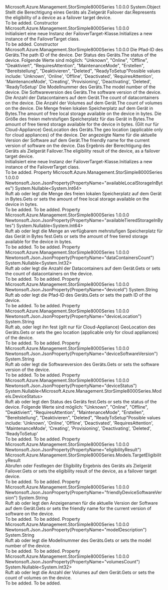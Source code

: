 <Type Name="FailoverTarget" FullName="Microsoft.Azure.Management.StorSimple8000Series.Models.FailoverTarget">
  <TypeSignature Language="C#" Value="public class FailoverTarget" />
  <TypeSignature Language="ILAsm" Value=".class public auto ansi beforefieldinit FailoverTarget extends System.Object" />
  <TypeSignature Language="DocId" Value="T:Microsoft.Azure.Management.StorSimple8000Series.Models.FailoverTarget" />
  <TypeSignature Language="VB.NET" Value="Public Class FailoverTarget" />
  <TypeSignature Language="F#" Value="type FailoverTarget = class" />
  <AssemblyInfo>
    <AssemblyName>Microsoft.Azure.Management.StorSimple8000Series</AssemblyName>
    <AssemblyVersion>1.0.0.0</AssemblyVersion>
  </AssemblyInfo>
  <Base>
    <BaseTypeName>System.Object</BaseTypeName>
  </Base>
  <Interfaces />
  <Docs>
    <summary>
            <span data-ttu-id="30b30-101">Stellt die Berechtigung eines Geräts als Zielgerät Failover dar.</span><span class="sxs-lookup"><span data-stu-id="30b30-101">Represents the eligibility of a device as a failover target device.</span></span>
            </summary>
    <remarks>To be added.</remarks>
  </Docs>
  <Members>
    <Member MemberName=".ctor">
      <MemberSignature Language="C#" Value="public FailoverTarget ();" />
      <MemberSignature Language="ILAsm" Value=".method public hidebysig specialname rtspecialname instance void .ctor() cil managed" />
      <MemberSignature Language="DocId" Value="M:Microsoft.Azure.Management.StorSimple8000Series.Models.FailoverTarget.#ctor" />
      <MemberSignature Language="VB.NET" Value="Public Sub New ()" />
      <MemberType>Constructor</MemberType>
      <AssemblyInfo>
        <AssemblyName>Microsoft.Azure.Management.StorSimple8000Series</AssemblyName>
        <AssemblyVersion>1.0.0.0</AssemblyVersion>
      </AssemblyInfo>
      <Parameters />
      <Docs>
        <summary>
            <span data-ttu-id="30b30-102">Initialisiert eine neue Instanz der FailoverTarget-Klasse.</span><span class="sxs-lookup"><span data-stu-id="30b30-102">Initializes a new instance of the FailoverTarget class.</span></span>
            </summary>
        <remarks>To be added.</remarks>
      </Docs>
    </Member>
    <Member MemberName=".ctor">
      <MemberSignature Language="C#" Value="public FailoverTarget (string deviceId = null, Nullable&lt;Microsoft.Azure.Management.StorSimple8000Series.Models.DeviceStatus&gt; deviceStatus = null, string modelDescription = null, string deviceSoftwareVersion = null, Nullable&lt;int&gt; dataContainersCount = null, Nullable&lt;int&gt; volumesCount = null, Nullable&lt;long&gt; availableLocalStorageInBytes = null, Nullable&lt;long&gt; availableTieredStorageInBytes = null, string deviceLocation = null, string friendlyDeviceSoftwareVersion = null, Microsoft.Azure.Management.StorSimple8000Series.Models.TargetEligibilityResult eligibilityResult = null);" />
      <MemberSignature Language="ILAsm" Value=".method public hidebysig specialname rtspecialname instance void .ctor(string deviceId, valuetype System.Nullable`1&lt;valuetype Microsoft.Azure.Management.StorSimple8000Series.Models.DeviceStatus&gt; deviceStatus, string modelDescription, string deviceSoftwareVersion, valuetype System.Nullable`1&lt;int32&gt; dataContainersCount, valuetype System.Nullable`1&lt;int32&gt; volumesCount, valuetype System.Nullable`1&lt;int64&gt; availableLocalStorageInBytes, valuetype System.Nullable`1&lt;int64&gt; availableTieredStorageInBytes, string deviceLocation, string friendlyDeviceSoftwareVersion, class Microsoft.Azure.Management.StorSimple8000Series.Models.TargetEligibilityResult eligibilityResult) cil managed" />
      <MemberSignature Language="DocId" Value="M:Microsoft.Azure.Management.StorSimple8000Series.Models.FailoverTarget.#ctor(System.String,System.Nullable{Microsoft.Azure.Management.StorSimple8000Series.Models.DeviceStatus},System.String,System.String,System.Nullable{System.Int32},System.Nullable{System.Int32},System.Nullable{System.Int64},System.Nullable{System.Int64},System.String,System.String,Microsoft.Azure.Management.StorSimple8000Series.Models.TargetEligibilityResult)" />
      <MemberSignature Language="VB.NET" Value="Public Sub New (Optional deviceId As String = null, Optional deviceStatus As Nullable(Of DeviceStatus) = null, Optional modelDescription As String = null, Optional deviceSoftwareVersion As String = null, Optional dataContainersCount As Nullable(Of Integer) = null, Optional volumesCount As Nullable(Of Integer) = null, Optional availableLocalStorageInBytes As Nullable(Of Long) = null, Optional availableTieredStorageInBytes As Nullable(Of Long) = null, Optional deviceLocation As String = null, Optional friendlyDeviceSoftwareVersion As String = null, Optional eligibilityResult As TargetEligibilityResult = null)" />
      <MemberSignature Language="F#" Value="new Microsoft.Azure.Management.StorSimple8000Series.Models.FailoverTarget : string * Nullable&lt;Microsoft.Azure.Management.StorSimple8000Series.Models.DeviceStatus&gt; * string * string * Nullable&lt;int&gt; * Nullable&lt;int&gt; * Nullable&lt;int64&gt; * Nullable&lt;int64&gt; * string * string * Microsoft.Azure.Management.StorSimple8000Series.Models.TargetEligibilityResult -&gt; Microsoft.Azure.Management.StorSimple8000Series.Models.FailoverTarget" Usage="new Microsoft.Azure.Management.StorSimple8000Series.Models.FailoverTarget (deviceId, deviceStatus, modelDescription, deviceSoftwareVersion, dataContainersCount, volumesCount, availableLocalStorageInBytes, availableTieredStorageInBytes, deviceLocation, friendlyDeviceSoftwareVersion, eligibilityResult)" />
      <MemberType>Constructor</MemberType>
      <AssemblyInfo>
        <AssemblyName>Microsoft.Azure.Management.StorSimple8000Series</AssemblyName>
        <AssemblyVersion>1.0.0.0</AssemblyVersion>
      </AssemblyInfo>
      <Parameters>
        <Parameter Name="deviceId" Type="System.String" />
        <Parameter Name="deviceStatus" Type="System.Nullable&lt;Microsoft.Azure.Management.StorSimple8000Series.Models.DeviceStatus&gt;" />
        <Parameter Name="modelDescription" Type="System.String" />
        <Parameter Name="deviceSoftwareVersion" Type="System.String" />
        <Parameter Name="dataContainersCount" Type="System.Nullable&lt;System.Int32&gt;" />
        <Parameter Name="volumesCount" Type="System.Nullable&lt;System.Int32&gt;" />
        <Parameter Name="availableLocalStorageInBytes" Type="System.Nullable&lt;System.Int64&gt;" />
        <Parameter Name="availableTieredStorageInBytes" Type="System.Nullable&lt;System.Int64&gt;" />
        <Parameter Name="deviceLocation" Type="System.String" />
        <Parameter Name="friendlyDeviceSoftwareVersion" Type="System.String" />
        <Parameter Name="eligibilityResult" Type="Microsoft.Azure.Management.StorSimple8000Series.Models.TargetEligibilityResult" />
      </Parameters>
      <Docs>
        <param name="deviceId"><span data-ttu-id="30b30-103">Die Pfad-ID des Geräts.</span><span class="sxs-lookup"><span data-stu-id="30b30-103">The path ID of the device.</span></span></param>
        <param name="deviceStatus"><span data-ttu-id="30b30-104">Der Status des Geräts.</span><span class="sxs-lookup"><span data-stu-id="30b30-104">The status of the device.</span></span> <span data-ttu-id="30b30-105">Folgende Werte sind möglich: "Unknown", "Online", "Offline", "Deaktiviert", "RequiresAttention", "MaintenanceMode", "Erstellen", "Bereitstellung", "Deaktivieren", "Deleted", "ReadyToSetup"</span><span class="sxs-lookup"><span data-stu-id="30b30-105">Possible values include: 'Unknown', 'Online', 'Offline', 'Deactivated', 'RequiresAttention', 'MaintenanceMode', 'Creating', 'Provisioning', 'Deactivating', 'Deleted', 'ReadyToSetup'</span></span></param>
        <param name="modelDescription"><span data-ttu-id="30b30-106">Die Modellnummer des Geräts.</span><span class="sxs-lookup"><span data-stu-id="30b30-106">The model number of the device.</span></span></param>
        <param name="deviceSoftwareVersion"><span data-ttu-id="30b30-107">Die Softwareversion des Geräts.</span><span class="sxs-lookup"><span data-stu-id="30b30-107">The software version of the device.</span></span></param>
        <param name="dataContainersCount"><span data-ttu-id="30b30-108">Die Anzahl der Datacontainers auf dem Gerät.</span><span class="sxs-lookup"><span data-stu-id="30b30-108">The count of datacontainers on the device.</span></span></param>
        <param name="volumesCount"><span data-ttu-id="30b30-109">Die Anzahl der Volumes auf dem Gerät.</span><span class="sxs-lookup"><span data-stu-id="30b30-109">The count of volumes on the device.</span></span></param>
        <param name="availableLocalStorageInBytes"><span data-ttu-id="30b30-110">Die Menge freien lokalen Speicherplatz auf dem Gerät in Bytes.</span><span class="sxs-lookup"><span data-stu-id="30b30-110">The amount of free local storage available on the device in bytes.</span></span></param>
        <param name="availableTieredStorageInBytes"><span data-ttu-id="30b30-111">Die Größe des freien mehrstufigen Speicherplatz für das Gerät in Bytes.</span><span class="sxs-lookup"><span data-stu-id="30b30-111">The amount of free tiered storage available for the device in bytes.</span></span></param>
        <param name="deviceLocation"><span data-ttu-id="30b30-112">(Gilt nur für Cloud-Appliance) GeoLocation des Geräts.</span><span class="sxs-lookup"><span data-stu-id="30b30-112">The geo location (applicable only for cloud appliances) of the device.</span></span></param>
        <param name="friendlyDeviceSoftwareVersion"><span data-ttu-id="30b30-113">Der angezeigte Name für die aktuelle Version der Software auf dem Gerät.</span><span class="sxs-lookup"><span data-stu-id="30b30-113">The friendly name for the current version of software on the device.</span></span></param>
        <param name="eligibilityResult"><span data-ttu-id="30b30-114">Das Ergebnis der Berechtigung des Geräts als Zielgerät Failover.</span><span class="sxs-lookup"><span data-stu-id="30b30-114">The eligibility result of the device, as a failover target device.</span></span></param>
        <summary>
            <span data-ttu-id="30b30-115">Initialisiert eine neue Instanz der FailoverTarget-Klasse.</span><span class="sxs-lookup"><span data-stu-id="30b30-115">Initializes a new instance of the FailoverTarget class.</span></span>
            </summary>
        <remarks>To be added.</remarks>
      </Docs>
    </Member>
    <Member MemberName="AvailableLocalStorageInBytes">
      <MemberSignature Language="C#" Value="public Nullable&lt;long&gt; AvailableLocalStorageInBytes { get; set; }" />
      <MemberSignature Language="ILAsm" Value=".property instance valuetype System.Nullable`1&lt;int64&gt; AvailableLocalStorageInBytes" />
      <MemberSignature Language="DocId" Value="P:Microsoft.Azure.Management.StorSimple8000Series.Models.FailoverTarget.AvailableLocalStorageInBytes" />
      <MemberSignature Language="VB.NET" Value="Public Property AvailableLocalStorageInBytes As Nullable(Of Long)" />
      <MemberSignature Language="F#" Value="member this.AvailableLocalStorageInBytes : Nullable&lt;int64&gt; with get, set" Usage="Microsoft.Azure.Management.StorSimple8000Series.Models.FailoverTarget.AvailableLocalStorageInBytes" />
      <MemberType>Property</MemberType>
      <AssemblyInfo>
        <AssemblyName>Microsoft.Azure.Management.StorSimple8000Series</AssemblyName>
        <AssemblyVersion>1.0.0.0</AssemblyVersion>
      </AssemblyInfo>
      <Attributes>
        <Attribute>
          <AttributeName>Newtonsoft.Json.JsonProperty(PropertyName="availableLocalStorageInBytes")</AttributeName>
        </Attribute>
      </Attributes>
      <ReturnValue>
        <ReturnType>System.Nullable&lt;System.Int64&gt;</ReturnType>
      </ReturnValue>
      <Docs>
        <summary>
            <span data-ttu-id="30b30-116">Ruft ab oder legt die Menge des freien lokalen Speicherplatz auf dem Gerät in Bytes.</span><span class="sxs-lookup"><span data-stu-id="30b30-116">Gets or sets the amount of free local storage available on the device in bytes.</span></span>
            </summary>
        <value>To be added.</value>
        <remarks>To be added.</remarks>
      </Docs>
    </Member>
    <Member MemberName="AvailableTieredStorageInBytes">
      <MemberSignature Language="C#" Value="public Nullable&lt;long&gt; AvailableTieredStorageInBytes { get; set; }" />
      <MemberSignature Language="ILAsm" Value=".property instance valuetype System.Nullable`1&lt;int64&gt; AvailableTieredStorageInBytes" />
      <MemberSignature Language="DocId" Value="P:Microsoft.Azure.Management.StorSimple8000Series.Models.FailoverTarget.AvailableTieredStorageInBytes" />
      <MemberSignature Language="VB.NET" Value="Public Property AvailableTieredStorageInBytes As Nullable(Of Long)" />
      <MemberSignature Language="F#" Value="member this.AvailableTieredStorageInBytes : Nullable&lt;int64&gt; with get, set" Usage="Microsoft.Azure.Management.StorSimple8000Series.Models.FailoverTarget.AvailableTieredStorageInBytes" />
      <MemberType>Property</MemberType>
      <AssemblyInfo>
        <AssemblyName>Microsoft.Azure.Management.StorSimple8000Series</AssemblyName>
        <AssemblyVersion>1.0.0.0</AssemblyVersion>
      </AssemblyInfo>
      <Attributes>
        <Attribute>
          <AttributeName>Newtonsoft.Json.JsonProperty(PropertyName="availableTieredStorageInBytes")</AttributeName>
        </Attribute>
      </Attributes>
      <ReturnValue>
        <ReturnType>System.Nullable&lt;System.Int64&gt;</ReturnType>
      </ReturnValue>
      <Docs>
        <summary>
            <span data-ttu-id="30b30-117">Ruft ab oder legt die Menge an verfügbarem mehrstufigen Speicherplatz für das Gerät in Bytes fest.</span><span class="sxs-lookup"><span data-stu-id="30b30-117">Gets or sets the amount of free tiered storage available for the device in bytes.</span></span>
            </summary>
        <value>To be added.</value>
        <remarks>To be added.</remarks>
      </Docs>
    </Member>
    <Member MemberName="DataContainersCount">
      <MemberSignature Language="C#" Value="public Nullable&lt;int&gt; DataContainersCount { get; set; }" />
      <MemberSignature Language="ILAsm" Value=".property instance valuetype System.Nullable`1&lt;int32&gt; DataContainersCount" />
      <MemberSignature Language="DocId" Value="P:Microsoft.Azure.Management.StorSimple8000Series.Models.FailoverTarget.DataContainersCount" />
      <MemberSignature Language="VB.NET" Value="Public Property DataContainersCount As Nullable(Of Integer)" />
      <MemberSignature Language="F#" Value="member this.DataContainersCount : Nullable&lt;int&gt; with get, set" Usage="Microsoft.Azure.Management.StorSimple8000Series.Models.FailoverTarget.DataContainersCount" />
      <MemberType>Property</MemberType>
      <AssemblyInfo>
        <AssemblyName>Microsoft.Azure.Management.StorSimple8000Series</AssemblyName>
        <AssemblyVersion>1.0.0.0</AssemblyVersion>
      </AssemblyInfo>
      <Attributes>
        <Attribute>
          <AttributeName>Newtonsoft.Json.JsonProperty(PropertyName="dataContainersCount")</AttributeName>
        </Attribute>
      </Attributes>
      <ReturnValue>
        <ReturnType>System.Nullable&lt;System.Int32&gt;</ReturnType>
      </ReturnValue>
      <Docs>
        <summary>
            <span data-ttu-id="30b30-118">Ruft ab oder legt die Anzahl der Datacontainers auf dem Gerät.</span><span class="sxs-lookup"><span data-stu-id="30b30-118">Gets or sets the count of datacontainers on the device.</span></span>
            </summary>
        <value>To be added.</value>
        <remarks>To be added.</remarks>
      </Docs>
    </Member>
    <Member MemberName="DeviceId">
      <MemberSignature Language="C#" Value="public string DeviceId { get; set; }" />
      <MemberSignature Language="ILAsm" Value=".property instance string DeviceId" />
      <MemberSignature Language="DocId" Value="P:Microsoft.Azure.Management.StorSimple8000Series.Models.FailoverTarget.DeviceId" />
      <MemberSignature Language="VB.NET" Value="Public Property DeviceId As String" />
      <MemberSignature Language="F#" Value="member this.DeviceId : string with get, set" Usage="Microsoft.Azure.Management.StorSimple8000Series.Models.FailoverTarget.DeviceId" />
      <MemberType>Property</MemberType>
      <AssemblyInfo>
        <AssemblyName>Microsoft.Azure.Management.StorSimple8000Series</AssemblyName>
        <AssemblyVersion>1.0.0.0</AssemblyVersion>
      </AssemblyInfo>
      <Attributes>
        <Attribute>
          <AttributeName>Newtonsoft.Json.JsonProperty(PropertyName="deviceId")</AttributeName>
        </Attribute>
      </Attributes>
      <ReturnValue>
        <ReturnType>System.String</ReturnType>
      </ReturnValue>
      <Docs>
        <summary>
            <span data-ttu-id="30b30-119">Ruft ab oder legt die Pfad-ID des Geräts.</span><span class="sxs-lookup"><span data-stu-id="30b30-119">Gets or sets the path ID of the device.</span></span>
            </summary>
        <value>To be added.</value>
        <remarks>To be added.</remarks>
      </Docs>
    </Member>
    <Member MemberName="DeviceLocation">
      <MemberSignature Language="C#" Value="public string DeviceLocation { get; set; }" />
      <MemberSignature Language="ILAsm" Value=".property instance string DeviceLocation" />
      <MemberSignature Language="DocId" Value="P:Microsoft.Azure.Management.StorSimple8000Series.Models.FailoverTarget.DeviceLocation" />
      <MemberSignature Language="VB.NET" Value="Public Property DeviceLocation As String" />
      <MemberSignature Language="F#" Value="member this.DeviceLocation : string with get, set" Usage="Microsoft.Azure.Management.StorSimple8000Series.Models.FailoverTarget.DeviceLocation" />
      <MemberType>Property</MemberType>
      <AssemblyInfo>
        <AssemblyName>Microsoft.Azure.Management.StorSimple8000Series</AssemblyName>
        <AssemblyVersion>1.0.0.0</AssemblyVersion>
      </AssemblyInfo>
      <Attributes>
        <Attribute>
          <AttributeName>Newtonsoft.Json.JsonProperty(PropertyName="deviceLocation")</AttributeName>
        </Attribute>
      </Attributes>
      <ReturnValue>
        <ReturnType>System.String</ReturnType>
      </ReturnValue>
      <Docs>
        <summary>
            <span data-ttu-id="30b30-120">Ruft ab, oder legt ihn fest (gilt nur für Cloud-Appliance) GeoLocation des Geräts.</span><span class="sxs-lookup"><span data-stu-id="30b30-120">Gets or sets the geo location (applicable only for cloud appliances) of the device.</span></span>
            </summary>
        <value>To be added.</value>
        <remarks>To be added.</remarks>
      </Docs>
    </Member>
    <Member MemberName="DeviceSoftwareVersion">
      <MemberSignature Language="C#" Value="public string DeviceSoftwareVersion { get; set; }" />
      <MemberSignature Language="ILAsm" Value=".property instance string DeviceSoftwareVersion" />
      <MemberSignature Language="DocId" Value="P:Microsoft.Azure.Management.StorSimple8000Series.Models.FailoverTarget.DeviceSoftwareVersion" />
      <MemberSignature Language="VB.NET" Value="Public Property DeviceSoftwareVersion As String" />
      <MemberSignature Language="F#" Value="member this.DeviceSoftwareVersion : string with get, set" Usage="Microsoft.Azure.Management.StorSimple8000Series.Models.FailoverTarget.DeviceSoftwareVersion" />
      <MemberType>Property</MemberType>
      <AssemblyInfo>
        <AssemblyName>Microsoft.Azure.Management.StorSimple8000Series</AssemblyName>
        <AssemblyVersion>1.0.0.0</AssemblyVersion>
      </AssemblyInfo>
      <Attributes>
        <Attribute>
          <AttributeName>Newtonsoft.Json.JsonProperty(PropertyName="deviceSoftwareVersion")</AttributeName>
        </Attribute>
      </Attributes>
      <ReturnValue>
        <ReturnType>System.String</ReturnType>
      </ReturnValue>
      <Docs>
        <summary>
            <span data-ttu-id="30b30-121">Ruft ab oder legt die Softwareversion des Geräts.</span><span class="sxs-lookup"><span data-stu-id="30b30-121">Gets or sets the software version of the device.</span></span>
            </summary>
        <value>To be added.</value>
        <remarks>To be added.</remarks>
      </Docs>
    </Member>
    <Member MemberName="DeviceStatus">
      <MemberSignature Language="C#" Value="public Nullable&lt;Microsoft.Azure.Management.StorSimple8000Series.Models.DeviceStatus&gt; DeviceStatus { get; set; }" />
      <MemberSignature Language="ILAsm" Value=".property instance valuetype System.Nullable`1&lt;valuetype Microsoft.Azure.Management.StorSimple8000Series.Models.DeviceStatus&gt; DeviceStatus" />
      <MemberSignature Language="DocId" Value="P:Microsoft.Azure.Management.StorSimple8000Series.Models.FailoverTarget.DeviceStatus" />
      <MemberSignature Language="VB.NET" Value="Public Property DeviceStatus As Nullable(Of DeviceStatus)" />
      <MemberSignature Language="F#" Value="member this.DeviceStatus : Nullable&lt;Microsoft.Azure.Management.StorSimple8000Series.Models.DeviceStatus&gt; with get, set" Usage="Microsoft.Azure.Management.StorSimple8000Series.Models.FailoverTarget.DeviceStatus" />
      <MemberType>Property</MemberType>
      <AssemblyInfo>
        <AssemblyName>Microsoft.Azure.Management.StorSimple8000Series</AssemblyName>
        <AssemblyVersion>1.0.0.0</AssemblyVersion>
      </AssemblyInfo>
      <Attributes>
        <Attribute>
          <AttributeName>Newtonsoft.Json.JsonProperty(PropertyName="deviceStatus")</AttributeName>
        </Attribute>
      </Attributes>
      <ReturnValue>
        <ReturnType>System.Nullable&lt;Microsoft.Azure.Management.StorSimple8000Series.Models.DeviceStatus&gt;</ReturnType>
      </ReturnValue>
      <Docs>
        <summary>
            <span data-ttu-id="30b30-122">Ruft ab oder legt den Status des Geräts fest.</span><span class="sxs-lookup"><span data-stu-id="30b30-122">Gets or sets the status of the device.</span></span> <span data-ttu-id="30b30-123">Folgende Werte sind möglich: "Unknown", "Online", "Offline", "Deaktiviert", "RequiresAttention", "MaintenanceMode", "Erstellen", "Bereitstellung", "Deaktivieren", "Deleted", "ReadyToSetup"</span><span class="sxs-lookup"><span data-stu-id="30b30-123">Possible values include: 'Unknown', 'Online', 'Offline', 'Deactivated', 'RequiresAttention', 'MaintenanceMode', 'Creating', 'Provisioning', 'Deactivating', 'Deleted', 'ReadyToSetup'</span></span>
            </summary>
        <value>To be added.</value>
        <remarks>To be added.</remarks>
      </Docs>
    </Member>
    <Member MemberName="EligibilityResult">
      <MemberSignature Language="C#" Value="public Microsoft.Azure.Management.StorSimple8000Series.Models.TargetEligibilityResult EligibilityResult { get; set; }" />
      <MemberSignature Language="ILAsm" Value=".property instance class Microsoft.Azure.Management.StorSimple8000Series.Models.TargetEligibilityResult EligibilityResult" />
      <MemberSignature Language="DocId" Value="P:Microsoft.Azure.Management.StorSimple8000Series.Models.FailoverTarget.EligibilityResult" />
      <MemberSignature Language="VB.NET" Value="Public Property EligibilityResult As TargetEligibilityResult" />
      <MemberSignature Language="F#" Value="member this.EligibilityResult : Microsoft.Azure.Management.StorSimple8000Series.Models.TargetEligibilityResult with get, set" Usage="Microsoft.Azure.Management.StorSimple8000Series.Models.FailoverTarget.EligibilityResult" />
      <MemberType>Property</MemberType>
      <AssemblyInfo>
        <AssemblyName>Microsoft.Azure.Management.StorSimple8000Series</AssemblyName>
        <AssemblyVersion>1.0.0.0</AssemblyVersion>
      </AssemblyInfo>
      <Attributes>
        <Attribute>
          <AttributeName>Newtonsoft.Json.JsonProperty(PropertyName="eligibilityResult")</AttributeName>
        </Attribute>
      </Attributes>
      <ReturnValue>
        <ReturnType>Microsoft.Azure.Management.StorSimple8000Series.Models.TargetEligibilityResult</ReturnType>
      </ReturnValue>
      <Docs>
        <summary>
            <span data-ttu-id="30b30-124">Abrufen oder Festlegen der Eligibility Ergebnis des Geräts als Zielgerät Failover.</span><span class="sxs-lookup"><span data-stu-id="30b30-124">Gets or sets the eligibility result of the device, as a failover target device.</span></span>
            </summary>
        <value>To be added.</value>
        <remarks>To be added.</remarks>
      </Docs>
    </Member>
    <Member MemberName="FriendlyDeviceSoftwareVersion">
      <MemberSignature Language="C#" Value="public string FriendlyDeviceSoftwareVersion { get; set; }" />
      <MemberSignature Language="ILAsm" Value=".property instance string FriendlyDeviceSoftwareVersion" />
      <MemberSignature Language="DocId" Value="P:Microsoft.Azure.Management.StorSimple8000Series.Models.FailoverTarget.FriendlyDeviceSoftwareVersion" />
      <MemberSignature Language="VB.NET" Value="Public Property FriendlyDeviceSoftwareVersion As String" />
      <MemberSignature Language="F#" Value="member this.FriendlyDeviceSoftwareVersion : string with get, set" Usage="Microsoft.Azure.Management.StorSimple8000Series.Models.FailoverTarget.FriendlyDeviceSoftwareVersion" />
      <MemberType>Property</MemberType>
      <AssemblyInfo>
        <AssemblyName>Microsoft.Azure.Management.StorSimple8000Series</AssemblyName>
        <AssemblyVersion>1.0.0.0</AssemblyVersion>
      </AssemblyInfo>
      <Attributes>
        <Attribute>
          <AttributeName>Newtonsoft.Json.JsonProperty(PropertyName="friendlyDeviceSoftwareVersion")</AttributeName>
        </Attribute>
      </Attributes>
      <ReturnValue>
        <ReturnType>System.String</ReturnType>
      </ReturnValue>
      <Docs>
        <summary>
            <span data-ttu-id="30b30-125">Ruft ab oder legt den Anzeigenamen für die aktuelle Version der Software auf dem Gerät.</span><span class="sxs-lookup"><span data-stu-id="30b30-125">Gets or sets the friendly name for the current version of software on the device.</span></span>
            </summary>
        <value>To be added.</value>
        <remarks>To be added.</remarks>
      </Docs>
    </Member>
    <Member MemberName="ModelDescription">
      <MemberSignature Language="C#" Value="public string ModelDescription { get; set; }" />
      <MemberSignature Language="ILAsm" Value=".property instance string ModelDescription" />
      <MemberSignature Language="DocId" Value="P:Microsoft.Azure.Management.StorSimple8000Series.Models.FailoverTarget.ModelDescription" />
      <MemberSignature Language="VB.NET" Value="Public Property ModelDescription As String" />
      <MemberSignature Language="F#" Value="member this.ModelDescription : string with get, set" Usage="Microsoft.Azure.Management.StorSimple8000Series.Models.FailoverTarget.ModelDescription" />
      <MemberType>Property</MemberType>
      <AssemblyInfo>
        <AssemblyName>Microsoft.Azure.Management.StorSimple8000Series</AssemblyName>
        <AssemblyVersion>1.0.0.0</AssemblyVersion>
      </AssemblyInfo>
      <Attributes>
        <Attribute>
          <AttributeName>Newtonsoft.Json.JsonProperty(PropertyName="modelDescription")</AttributeName>
        </Attribute>
      </Attributes>
      <ReturnValue>
        <ReturnType>System.String</ReturnType>
      </ReturnValue>
      <Docs>
        <summary>
            <span data-ttu-id="30b30-126">Ruft ab oder legt die Modellnummer des Geräts.</span><span class="sxs-lookup"><span data-stu-id="30b30-126">Gets or sets the model number of the device.</span></span>
            </summary>
        <value>To be added.</value>
        <remarks>To be added.</remarks>
      </Docs>
    </Member>
    <Member MemberName="VolumesCount">
      <MemberSignature Language="C#" Value="public Nullable&lt;int&gt; VolumesCount { get; set; }" />
      <MemberSignature Language="ILAsm" Value=".property instance valuetype System.Nullable`1&lt;int32&gt; VolumesCount" />
      <MemberSignature Language="DocId" Value="P:Microsoft.Azure.Management.StorSimple8000Series.Models.FailoverTarget.VolumesCount" />
      <MemberSignature Language="VB.NET" Value="Public Property VolumesCount As Nullable(Of Integer)" />
      <MemberSignature Language="F#" Value="member this.VolumesCount : Nullable&lt;int&gt; with get, set" Usage="Microsoft.Azure.Management.StorSimple8000Series.Models.FailoverTarget.VolumesCount" />
      <MemberType>Property</MemberType>
      <AssemblyInfo>
        <AssemblyName>Microsoft.Azure.Management.StorSimple8000Series</AssemblyName>
        <AssemblyVersion>1.0.0.0</AssemblyVersion>
      </AssemblyInfo>
      <Attributes>
        <Attribute>
          <AttributeName>Newtonsoft.Json.JsonProperty(PropertyName="volumesCount")</AttributeName>
        </Attribute>
      </Attributes>
      <ReturnValue>
        <ReturnType>System.Nullable&lt;System.Int32&gt;</ReturnType>
      </ReturnValue>
      <Docs>
        <summary>
            <span data-ttu-id="30b30-127">Ruft ab oder legt die Anzahl der Volumes auf dem Gerät.</span><span class="sxs-lookup"><span data-stu-id="30b30-127">Gets or sets the count of volumes on the device.</span></span>
            </summary>
        <value>To be added.</value>
        <remarks>To be added.</remarks>
      </Docs>
    </Member>
  </Members>
</Type>